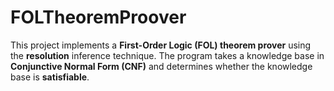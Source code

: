 # FOLTheoremProover
This project implements a **First-Order Logic (FOL) theorem prover** using the **resolution** inference technique. The program takes a knowledge base in **Conjunctive Normal Form (CNF)** and determines whether the knowledge base is **satisfiable**.
